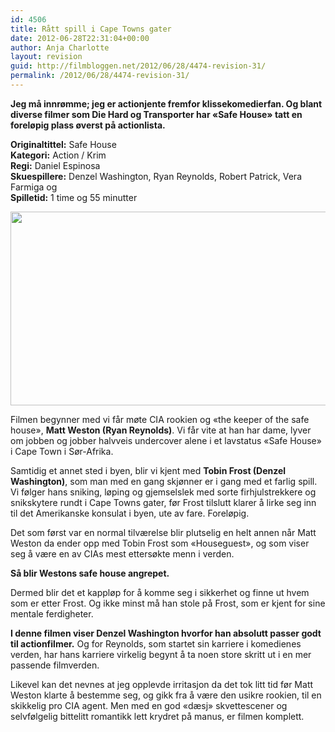```yaml
---
id: 4506
title: Rått spill i Cape Towns gater
date: 2012-06-28T22:31:04+00:00
author: Anja Charlotte
layout: revision
guid: http://filmbloggen.net/2012/06/28/4474-revision-31/
permalink: /2012/06/28/4474-revision-31/
---
```

**Jeg må innrømme; jeg er actionjente fremfor klissekomedierfan. Og blant diverse filmer som Die Hard og Transporter har &laquo;Safe House&raquo; tatt en foreløpig plass øverst på actionlista.**

**Originaltittel:** Safe House  
**Kategori:** Action / Krim  
**Regi:** Daniel Espinosa  
**Skuespillere:** Denzel Washington, Ryan Reynolds, Robert Patrick, Vera Farmiga og  
**Spilletid:** 1 time og 55 minutter

<a href="http://filmbloggen.net/?attachment_id=4489" rel="attachment wp-att-4489"><img class="alignnone size-large wp-image-4489" src="http://filmbloggen.net/wp-content/uploads//2012/06/reynolds-620x310.jpg" alt="" width="620" height="310" /></a>

Filmen begynner med vi får møte CIA rookien og &laquo;the keeper of the safe house&raquo;, **Matt Weston (Ryan Reynolds)**. Vi får vite at han har dame, lyver om jobben og jobber halvveis undercover alene i et lavstatus &laquo;Safe House&raquo; i Cape Town i Sør-Afrika.

Samtidig et annet sted i byen, blir vi kjent med **Tobin Frost (Denzel Washington)**, som man med en gang skjønner er i gang med et farlig spill. Vi følger hans sniking, løping og gjemselslek med sorte firhjulstrekkere og snikskytere rundt i Cape Towns gater, før Frost tilslutt klarer å lirke seg inn til det Amerikanske konsulat i byen, ute av fare. Foreløpig.

Det som først var en normal tilværelse blir plutselig en helt annen når Matt Weston da ender opp med Tobin Frost som &laquo;Houseguest&raquo;, og som viser seg å være en av CIAs mest ettersøkte menn i verden.

**Så blir Westons safe house angrepet.**

Dermed blir det et kappløp for å komme seg i sikkerhet og finne ut hvem som er etter Frost. Og ikke minst må han stole på Frost, som er kjent for sine mentale ferdigheter.

**I denne filmen viser Denzel Washington hvorfor han absolutt passer godt til actionfilmer.** Og for Reynolds, som startet sin karriere i komedienes verden, har hans karriere virkelig begynt å ta noen store skritt ut i en mer passende filmverden.

Likevel kan det nevnes at jeg opplevde irritasjon da det tok litt tid før Matt Weston klarte å bestemme seg, og gikk fra å være den usikre rookien, til en skikkelig pro CIA agent. Men med en god &laquo;dæsj&raquo; skvettescener og selvfølgelig bittelitt romantikk lett krydret på manus, er filmen komplett.